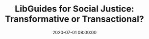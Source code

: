 ---
layout: poster
title: "LibGuides for Social Justice: Transformative or Transactional?"
description: "The use of the LibGuides platform to provide access to information and resources outside the scope of traditional subject and course guides is a direct example of how libraries and librarians are using their tools to become advocates and allies for change. In this poster presentation, I explore LibGuides that were created in conversation with the Black Lives Matter, anti-racism movements and police brutality dialogues happening in our country, highlighting the need to think critically about our motivations and implementations of social justice guides."
date: 2020-07-01 08:00:00
speaker-data: [58]
presenters:
  - {
      name: Stephanie Porrata,
      bio: Stephanie Porrata graduated with a an M.A in Latin American and Caribbean Studies and M.L.S in May of 2019 and is currently a Mary P. Key Diversity Resident Librarian for Area Studies at the Ohio State University. Stephanie is interested in exploring libraries as areas for activism and resistance, creating more meaningful diversity residency programs, and the role of area studies librarians supporting social justice work.,
      institution: Ohio State University
    }
session-contents:
#  - type: video
#    url: //www.youtube.com/embed/{video-id}
#    title: Intro Video
#  - type: image
#    url: /img/posters/filename.png
#    title: Image Title
#    alt: Alt text
#    text-description: "<ol><li>Thing One</li><li>Thing Two</li></ol>"
supplemental-docs:
#  - type: word
#    url: /handouts/handout.docx
#    title: My great worksheet
  - type: pdf
    url: /handouts/porrata_slides.pdf
    title: Slides - LibGuides for Social Justice
#  - type: website
#    url: https://example.com/nifty-widget
#    title: Website name
isStaticPost: false
published: true
---
